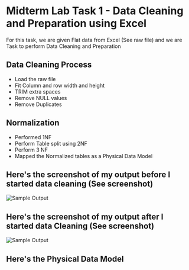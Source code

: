 
# Midterm Lab Task 1 - Data Cleaning and Preparation using Excel
For this task, we are given Flat data from Excel (See raw file) and we are Task to perform Data Cleaning and Preparation 
## Data Cleaning Process
- Load the raw file
- Fit Column and row width and height
- TRIM extra spaces
- Remove NULL values
- Remove Duplicates
## Normalization
- Performed 1NF
- Perform Table split using 2NF
- Perform 3 NF
- Mapped the Normalized tables as a Physical Data Model
## Here's the screenshot of my output before I started data cleaning (See screenshot)
![Sample Output](![image](https://github.com/user-attachments/assets/b1c6abf2-162d-4c68-9602-68b045f75290)
)
## Here's the screenshot of my output after I started data Cleaning (See screenshot)
![Sample Output](images/one.JPG)
## Here's the Physical Data Model
